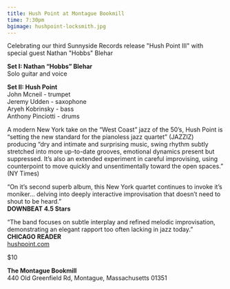 ```yaml
---
title: Hush Point at Montague Bookmill
time: 7:30pm
bgimage: hushpoint-locksmith.jpg
---
```

Celebrating our third Sunnyside Records release "Hush Point III" with special guest Nathan "Hobbs" Blehar

**Set I: Nathan “Hobbs” Blehar**  
Solo guitar and voice

**Set II: Hush Point**  
John Mcneil - trumpet  
Jeremy Udden - saxophone  
Aryeh Kobrinsky - bass  
Anthony Pinciotti - drums

A modern New York take on the “West Coast” jazz of the 50’s, Hush Point is “setting the new standard for the pianoless jazz quartet” (JAZZIZ) producing “dry and intimate and surprising music, swing rhythm subtly stretched into more up-to-date grooves, emotional dynamics present but suppressed. It’s also an extended experiment in careful improvising, using counterpoint to move quickly and unsentimentally toward the open spaces.” (NY Times)

“On it’s second superb album, this New York quartet continues to invoke it’s moniker… delving into deeply interactive improvisation that doesn’t need to shout to be heard.”  
**DOWNBEAT 4.5 Stars**

“The band focuses on subtle interplay and refined melodic improvisation, demonstrating an elegant rapport too often lacking in jazz today.”  
**CHICAGO READER**  
[hushpoint.com](hushpoint.com)

$10

**The Montague Bookmill**  
440 Old Greenfield Rd, Montague, Massachusetts 01351